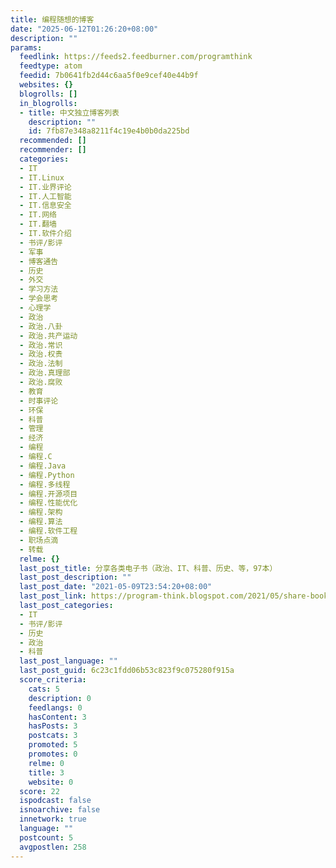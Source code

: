 ```yaml
---
title: 编程随想的博客
date: "2025-06-12T01:26:20+08:00"
description: ""
params:
  feedlink: https://feeds2.feedburner.com/programthink
  feedtype: atom
  feedid: 7b0641fb2d44c6aa5f0e9cef40e44b9f
  websites: {}
  blogrolls: []
  in_blogrolls:
  - title: 中文独立博客列表
    description: ""
    id: 7fb87e348a8211f4c19e4b0b0da225bd
  recommended: []
  recommender: []
  categories:
  - IT
  - IT.Linux
  - IT.业界评论
  - IT.人工智能
  - IT.信息安全
  - IT.网络
  - IT.翻墙
  - IT.软件介绍
  - 书评/影评
  - 军事
  - 博客通告
  - 历史
  - 外交
  - 学习方法
  - 学会思考
  - 心理学
  - 政治
  - 政治.八卦
  - 政治.共产运动
  - 政治.常识
  - 政治.权贵
  - 政治.法制
  - 政治.真理部
  - 政治.腐败
  - 教育
  - 时事评论
  - 环保
  - 科普
  - 管理
  - 经济
  - 编程
  - 编程.C
  - 编程.Java
  - 编程.Python
  - 编程.多线程
  - 编程.开源项目
  - 编程.性能优化
  - 编程.架构
  - 编程.算法
  - 编程.软件工程
  - 职场点滴
  - 转载
  relme: {}
  last_post_title: 分享各类电子书（政治、IT、科普、历史、等，97本）
  last_post_description: ""
  last_post_date: "2021-05-09T23:54:20+08:00"
  last_post_link: https://program-think.blogspot.com/2021/05/share-books.html
  last_post_categories:
  - IT
  - 书评/影评
  - 历史
  - 政治
  - 科普
  last_post_language: ""
  last_post_guid: 6c23c1fdd06b53c823f9c075280f915a
  score_criteria:
    cats: 5
    description: 0
    feedlangs: 0
    hasContent: 3
    hasPosts: 3
    postcats: 3
    promoted: 5
    promotes: 0
    relme: 0
    title: 3
    website: 0
  score: 22
  ispodcast: false
  isnoarchive: false
  innetwork: true
  language: ""
  postcount: 5
  avgpostlen: 258
---
```

